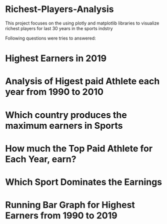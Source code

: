 # Richest-Players-Analysis
This project focuses on the using plotly and matplotlib libraries to visualize richest players for last 30 years in the sports indstry 

Following questions were tries to answered:
# Highest Earners in 2019
# Analysis of Higest paid Athlete each year from 1990 to 2010
# Which  country produces the maximum earners in Sports
# How much the Top Paid Athlete for Each Year, earn?
# Which Sport Dominates the Earnings
# Running Bar Graph for Highest Earners from 1990 to 2019
